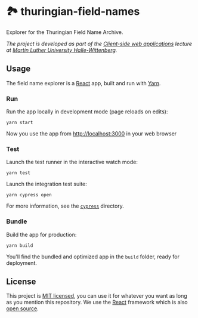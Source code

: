 # 🏞️ thuringian-field-names

Explorer for the Thuringian Field Name Archive.

_The project is developed as part of the [Client-side web applications](https://mht.uzi.uni-halle.de/client-seitige-web-anwendungen/) lecture at [Martin Luther University Halle-Wittenberg](https://uni-halle.de)._

## Usage

The field name explorer is a [React](https://reactjs.org/) app, built and run with [Yarn](https://yarnpkg.com/).

### Run

Run the app locally in development mode (page reloads on edits):

```shell script
yarn start

```

Now you use the app from [http://localhost:3000](http://localhost:3000) in your web browser

### Test

Launch the test runner in the interactive watch mode:

```shell script
yarn test

```

Launch the integration test suite:

```shell script
yarn cypress open

```

For more information, see the [`cypress`](cypress) directory.

### Bundle

Build the app for production:

```shell script
yarn build

```

You'll find the bundled and optimized app in the `build` folder, ready for deployment.

## License

This project is [MIT licensed](LICENSE), you can use it for whatever you want as long as you mention this repository.
We use the [React](https://reactjs.org/) framework which is also [open source](https://github.com/facebook/react/blob/master/LICENSE).
